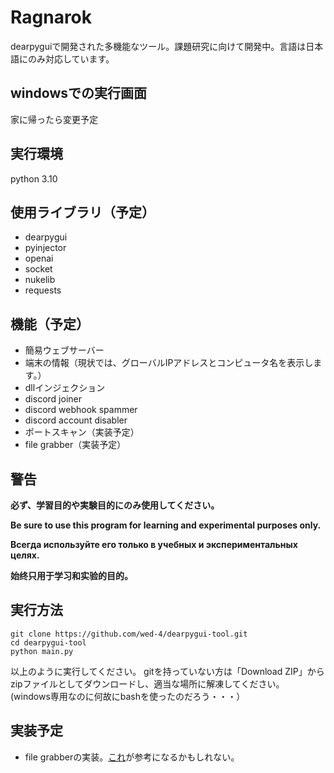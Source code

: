 # Ragnarok
dearpyguiで開発された多機能なツール。課題研究に向けて開発中。言語は日本語にのみ対応しています。

## windowsでの実行画面

家に帰ったら変更予定


## 実行環境

python 3.10

## 使用ライブラリ（予定）

 - dearpygui
 - pyinjector
 - openai
 - socket
 - nukelib
 - requests

## 機能（予定）

 - 簡易ウェブサーバー
 - 端末の情報（現状では、グローバルIPアドレスとコンピュータ名を表示します。）
 - dllインジェクション
 - discord joiner
 - discord webhook spammer
 - discord account disabler
 - ポートスキャン（実装予定）
 - file grabber（実装予定）

## 警告

**必ず、学習目的や実験目的にのみ使用してください。**

**Be sure to use this program for learning and experimental purposes only.**

**Всегда используйте его только в учебных и экспериментальных целях.**

**始终只用于学习和实验的目的。**

## 実行方法

    git clone https://github.com/wed-4/dearpygui-tool.git
    cd dearpygui-tool
    python main.py

以上のように実行してください。
gitを持っていない方は「Download ZIP」からzipファイルとしてダウンロードし、適当な場所に解凍してください。
(windows専用なのに何故にbashを使ったのだろう・・・）


## 実装予定

 - file grabberの実装。[これ](https://github.com/FZGbzuw412/Python-RAT/blob/main/server.py)が参考になるかもしれない。

